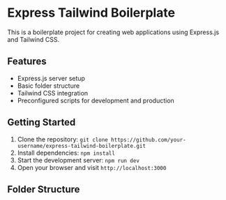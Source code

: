 # Express Tailwind Boilerplate

This is a boilerplate project for creating web applications using Express.js and Tailwind CSS.

## Features

- Express.js server setup
- Basic folder structure
- Tailwind CSS integration
- Preconfigured scripts for development and production

## Getting Started

1. Clone the repository: `git clone https://github.com/your-username/express-tailwind-boilerplate.git`
2. Install dependencies: `npm install`
3. Start the development server: `npm run dev`
4. Open your browser and visit `http://localhost:3000`

## Folder Structure
